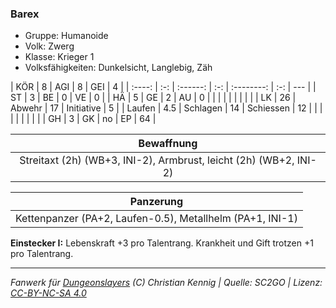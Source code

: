 ### Barex

- Gruppe: Humanoide
- Volk: Zwerg
- Klasse: Krieger 1
- Volksfähigkeiten: Dunkelsicht, Langlebig, Zäh

|  KÖR   |  8  |   AGI    |  8  |    GEI     |  4  |
| :----: | :-: | :------: | :-: | :--------: | :-: | --- |
|   ST   |  3  |    BE    |  0  |     VE     |  0  |
|   HÄ   |  5  |    GE    |  2  |     AU     |  0  |
|        |     |          |     |            |     |     |
|   LK   | 26  |  Abwehr  | 17  | Initiative |  5  |
| Laufen | 4.5 | Schlagen | 14  | Schiessen  | 12  |
|        |     |          |     |            |     |     |
|   GH   |  3  |    GK    | no  |     EP     | 64  |

|                            Bewaffnung                             |
| :---------------------------------------------------------------: |
| Streitaxt (2h) (WB+3, INI-2), Armbrust, leicht (2h) (WB+2, INI-2) |

|                         Panzerung                         |
| :-------------------------------------------------------: |
| Kettenpanzer (PA+2, Laufen-0.5), Metallhelm (PA+1, INI-1) |

**Einstecker I:** Lebenskraft +3 pro Talentrang. Krankheit und Gift trotzen +1 pro Talentrang.

---

_Fanwerk für [Dungeonslayers](https://www.dungeonslayers.net/) (C) Christian Kennig | Quelle: SC2GO | Lizenz: [CC-BY-NC-SA 4.0](https://creativecommons.org/licenses/by-nc-sa/4.0/deed.de)_
